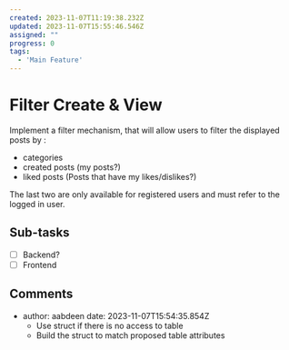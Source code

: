 ```yaml
---
created: 2023-11-07T11:19:38.232Z
updated: 2023-11-07T15:55:46.546Z
assigned: ""
progress: 0
tags:
  - 'Main Feature'
---
```


# Filter Create & View

Implement a filter mechanism, that will allow users to filter the displayed posts by :

- categories
- created posts (my posts?)
- liked posts (Posts that have my likes/dislikes?)

The last two are only available for registered users and must refer to the logged in user.

## Sub-tasks

- [ ] Backend?
- [ ] Frontend

## Comments

- author: aabdeen
  date: 2023-11-07T15:54:35.854Z
  - Use struct if there is no access to table
  - Build the struct to match proposed table attributes
